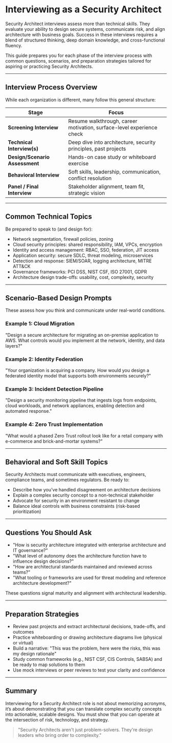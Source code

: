 # Interviewing as a Security Architect

Security Architect interviews assess more than technical skills. They evaluate your ability to design secure systems, communicate risk, and align architecture with business goals. Success in these interviews requires a blend of structured thinking, deep domain knowledge, and cross-functional fluency.

This guide prepares you for each phase of the interview process with common questions, scenarios, and preparation strategies tailored for aspiring or practicing Security Architects.

---

## Interview Process Overview
While each organization is different, many follow this general structure:

| Stage | Focus |
|-------|-------|
| **Screening Interview** | Resume walkthrough, career motivation, surface-level experience check |
| **Technical Interview(s)** | Deep dive into architecture, security principles, past projects |
| **Design/Scenario Assessment** | Hands-on case study or whiteboard exercise |
| **Behavioral Interview** | Soft skills, leadership, communication, conflict resolution |
| **Panel / Final Interview** | Stakeholder alignment, team fit, strategic vision |

---

## Common Technical Topics
Be prepared to speak to (and design for):
- Network segmentation, firewall policies, zoning
- Cloud security principles: shared responsibility, IAM, VPCs, encryption
- Identity and access management: RBAC, SSO, federation, JIT access
- Application security: secure SDLC, threat modeling, microservices
- Detection and response: SIEM/SOAR, logging architecture, MITRE ATT&CK
- Governance frameworks: PCI DSS, NIST CSF, ISO 27001, GDPR
- Architecture design trade-offs: usability, cost, complexity, security

---

## Scenario-Based Design Prompts
These assess how you think and communicate under real-world conditions.

### Example 1: Cloud Migration
"Design a secure architecture for migrating an on-premise application to AWS. What controls would you implement at the network, identity, and data layers?"

### Example 2: Identity Federation
"Your organization is acquiring a company. How would you design a federated identity model that supports both environments securely?"

### Example 3: Incident Detection Pipeline
"Design a security monitoring pipeline that ingests logs from endpoints, cloud workloads, and network appliances, enabling detection and automated response."

### Example 4: Zero Trust Implementation
"What would a phased Zero Trust rollout look like for a retail company with e-commerce and brick-and-mortar systems?"

---

## Behavioral and Soft Skill Topics
Security Architects must communicate with executives, engineers, compliance teams, and sometimes regulators. Be ready to:

- Describe how you’ve handled disagreement on architecture decisions
- Explain a complex security concept to a non-technical stakeholder
- Advocate for security in an environment resistant to change
- Balance ideal controls with business constraints (risk-based prioritization)

---

## Questions You Should Ask
- "How is security architecture integrated with enterprise architecture and IT governance?"
- "What level of autonomy does the architecture function have to influence design decisions?"
- "How are architectural standards maintained and reviewed across teams?"
- "What tooling or frameworks are used for threat modeling and reference architecture development?"

These questions signal maturity and alignment with architectural leadership.

---

## Preparation Strategies
- Review past projects and extract architectural decisions, trade-offs, and outcomes
- Practice whiteboarding or drawing architecture diagrams live (physical or virtual)
- Build a narrative: "This was the problem, here were the risks, this was my design rationale"
- Study common frameworks (e.g., NIST CSF, CIS Controls, SABSA) and be ready to map solutions to them
- Use mock interviews or peer reviews to test your clarity and confidence

---

## Summary
Interviewing for a Security Architect role is not about memorizing acronyms, it’s about demonstrating that you can translate complex security concepts into actionable, scalable designs. You must show that you can operate at the intersection of risk, technology, and strategy.

> "Security Architects aren't just problem-solvers. They're design leaders who bring order to complexity."